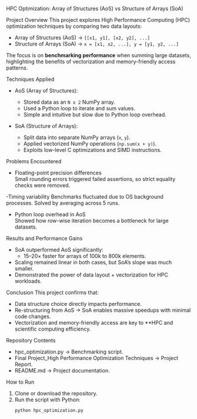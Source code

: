 HPC Optimization: Array of Structures (AoS) vs Structure of Arrays (SoA)

Project Overview
This project explores High Performance Computing (HPC) optimization techniques by comparing two data layouts:

- Array of Structures (AoS) → `[[x1, y1], [x2, y2], ...]`  
- Structure of Arrays (SoA) → `x = [x1, x2, ...], y = [y1, y2, ...]`  

The focus is on **benchmarking performance** when summing large datasets, highlighting the benefits of vectorization and memory-friendly access patterns.

Techniques Applied
- AoS (Array of Structures):
  - Stored data as an `N x 2` NumPy array.
  - Used a Python loop to iterate and sum values.
  - Simple and intuitive but slow due to Python loop overhead.

- SoA (Structure of Arrays):
  - Split data into separate NumPy arrays (`x`, `y`).
  - Applied vectorized NumPy operations (`np.sum(x + y)`).
  - Exploits low-level C optimizations and SIMD instructions.


Problems Encountered
- Floating-point precision differences  
  Small rounding errors triggered failed assertions, so strict equality checks were removed.
  
-Timing variability 
  Benchmarks fluctuated due to OS background processes. Solved by averaging across 5 runs.

- Python loop overhead in AoS  
  Showed how row-wise iteration becomes a bottleneck for large datasets.


Results and Performance Gains
- SoA outperformed AoS significantly:
  - 15–20× faster for arrays of 100k to 800k elements.
- Scaling remained linear in both cases, but SoA’s slope was much smaller.
- Demonstrated the power of data layout + vectorization for HPC workloads.


Conclusion
This project confirms that:
- Data structure choice directly impacts performance.
- Re-structuring from AoS → SoA enables massive speedups with minimal code changes.
- Vectorization and memory-friendly access are key to **HPC and scientific computing efficiency.


Repository Contents
- hpc_optimization.py → Benchmarking script.
- Final Project_High Performance Optimization Techniques → Project Report.
- README.md → Project documentation.


How to Run
1. Clone or download the repository.
2. Run the script with Python:
   ```bash
   python hpc_optimization.py
